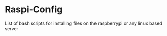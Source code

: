 # Raspi-Config

List of bash scripts for installing files on the raspberrypi or any linux based server